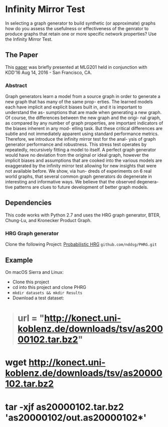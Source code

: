 Infinity Mirror Test
====================

In selecting a graph generator to build synthetic (or approximate) graphs
how do you assess the usefulness or effectiveness of the genrator to 
produce graphs that retain one or more specific network properties?
Use the Infinity Mirror Test.

## The Paper
This [paper](http://www.mlgworkshop.org/2016/paper/MLG2016_paper_17.pdf) was briefly presented at MLG201 held in conjunction with KDD'16
Aug 14, 2016 - San Francisco, CA. 

### Abstract 
Graph generators learn a model from a source graph in order to generate a new graph that has many of the same prop- erties. The learned models each have implicit and explicit biases built in, and it is important to understand the as- sumptions that are made when generating a new graph. Of course, the differences between the new graph and the origi- nal graph, as compared by any number of graph properties, are important indicators of the biases inherent in any mod- elling task. But these critical differences are subtle and not immediately apparent using standard performance metrics. Therefore, we introduce the infinity mirror test for the anal- ysis of graph generator performance and robustness. This stress test operates by repeatedly, recursively fitting a model to itself. A perfect graph generator would have no deviation from the original or ideal graph, however the implicit biases and assumptions that are cooked into the various models are exaggerated by the infinity mirror test allowing for new insights that were not available before. We show, via hun- dreds of experiments on 6 real world graphs, that several common graph generators do degenerate in interesting and informative ways. We believe that the observed degenera- tive patterns are clues to future development of better graph models.


## Dependencies

This code works with Python 2.7 and uses the HRG graph generator, BTER, 
Chung-Lu, and Kronecker Product Graph.

### HRG Graph generator
Clone the following Project:
[Probabilistic HRG](https://github.com/nddsg/PHRG.git) `github.com/nddsg/PHRG.git`

## Example
On macOS Sierra and Linux:

* Clone this project
* cd into this project and clone PHRG
* `mkdir datasets && mkdir Results`
* Download a test dataset:
> # url = "http://konect.uni-koblenz.de/downloads/tsv/as20000102.tar.bz2"
  # wget http://konect.uni-koblenz.de/downloads/tsv/as20000102.tar.bz2
  # tar -xjf as20000102.tar.bz2 'as20000102/out.as20000102*'




